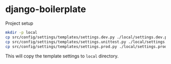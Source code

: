 # django-boilerplate

Project setup

```bash
mkdir -p local
cp src/config/settings/templates/settings.dev.py ./local/settings.dev.py
cp src/config/settings/templates/settings.unittest.py ./local/settings.unittest.py
cp src/config/settings/templates/settings.prod.py ./local/settings.prod.py
```
This will copy the template settings to `local` directory.
